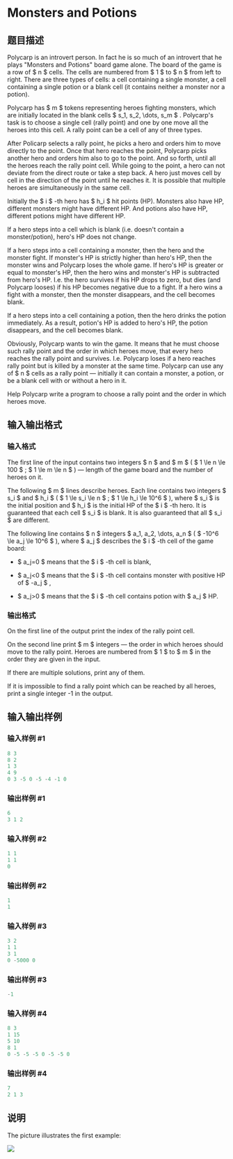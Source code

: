 # Monsters and Potions

## 题目描述

Polycarp is an introvert person. In fact he is so much of an introvert that he plays "Monsters and Potions" board game alone. The board of the game is a row of $ n $ cells. The cells are numbered from $ 1 $ to $ n $ from left to right. There are three types of cells: a cell containing a single monster, a cell containing a single potion or a blank cell (it contains neither a monster nor a potion).

Polycarp has $ m $ tokens representing heroes fighting monsters, which are initially located in the blank cells $ s_1, s_2, \dots, s_m $ . Polycarp's task is to choose a single cell (rally point) and one by one move all the heroes into this cell. A rally point can be a cell of any of three types.

After Policarp selects a rally point, he picks a hero and orders him to move directly to the point. Once that hero reaches the point, Polycarp picks another hero and orders him also to go to the point. And so forth, until all the heroes reach the rally point cell. While going to the point, a hero can not deviate from the direct route or take a step back. A hero just moves cell by cell in the direction of the point until he reaches it. It is possible that multiple heroes are simultaneously in the same cell.

Initially the $ i $ -th hero has $ h_i $ hit points (HP). Monsters also have HP, different monsters might have different HP. And potions also have HP, different potions might have different HP.

If a hero steps into a cell which is blank (i.e. doesn't contain a monster/potion), hero's HP does not change.

If a hero steps into a cell containing a monster, then the hero and the monster fight. If monster's HP is strictly higher than hero's HP, then the monster wins and Polycarp loses the whole game. If hero's HP is greater or equal to monster's HP, then the hero wins and monster's HP is subtracted from hero's HP. I.e. the hero survives if his HP drops to zero, but dies (and Polycarp looses) if his HP becomes negative due to a fight. If a hero wins a fight with a monster, then the monster disappears, and the cell becomes blank.

If a hero steps into a cell containing a potion, then the hero drinks the potion immediately. As a result, potion's HP is added to hero's HP, the potion disappears, and the cell becomes blank.

Obviously, Polycarp wants to win the game. It means that he must choose such rally point and the order in which heroes move, that every hero reaches the rally point and survives. I.e. Polycarp loses if a hero reaches rally point but is killed by a monster at the same time. Polycarp can use any of $ n $ cells as a rally point — initially it can contain a monster, a potion, or be a blank cell with or without a hero in it.

Help Polycarp write a program to choose a rally point and the order in which heroes move.

## 输入输出格式

### 输入格式

The first line of the input contains two integers $ n $ and $ m $ ( $ 1 \le n \le 100 $ ; $ 1 \le m \le n $ ) — length of the game board and the number of heroes on it.

The following $ m $ lines describe heroes. Each line contains two integers $ s_i $ and $ h_i $ ( $ 1 \le s_i \le n $ ; $ 1 \le h_i \le 10^6 $ ), where $ s_i $ is the initial position and $ h_i $ is the initial HP of the $ i $ -th hero. It is guaranteed that each cell $ s_i $ is blank. It is also guaranteed that all $ s_i $ are different.

The following line contains $ n $ integers $ a_1, a_2, \dots, a_n $ ( $ -10^6 \le a_j \le 10^6 $ ), where $ a_j $ describes the $ i $ -th cell of the game board:

- $ a_j=0 $ means that the $ i $ -th cell is blank,

- $ a_j<0 $ means that the $ i $ -th cell contains monster with positive HP of $ -a_j $ ,

- $ a_j>0 $ means that the $ i $ -th cell contains potion with $ a_j $ HP.

### 输出格式

On the first line of the output print the index of the rally point cell.

On the second line print $ m $ integers — the order in which heroes should move to the rally point. Heroes are numbered from $ 1 $ to $ m $ in the order they are given in the input.

If there are multiple solutions, print any of them.

If it is impossible to find a rally point which can be reached by all heroes, print a single integer -1 in the output.

## 输入输出样例

### 输入样例 #1

```cpp
8 3
8 2
1 3
4 9
0 3 -5 0 -5 -4 -1 0

```
### 输出样例 #1

```cpp
6
3 1 2 
```


### 输入样例 #2

```cpp
1 1
1 1
0

```
### 输出样例 #2

```cpp
1
1 
```


### 输入样例 #3

```cpp
3 2
1 1
3 1
0 -5000 0

```
### 输出样例 #3

```cpp
-1

```
### 输入样例 #4

```cpp
8 3
1 15
5 10
8 1
0 -5 -5 -5 0 -5 -5 0

```
### 输出样例 #4

```cpp
7
2 1 3 
```


## 说明

The picture illustrates the first example:

![](https://cdn.luogu.com.cn/upload/vjudge_pic/CF1070G/628ecd16b9b4942dd0d519c83a77121f25bd471c.png)

